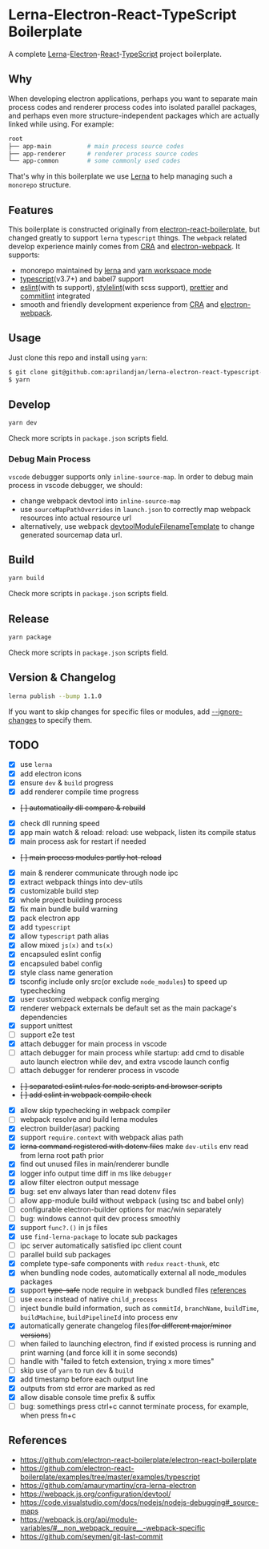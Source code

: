 # Lerna-Electron-React-TypeScript Boilerplate

A complete [Lerna](https://github.com/lerna/lerna)-[Electron](https://github.com/electron/electron)-[React](https://github.com/facebook/react)-[TypeScript](https://github.com/microsoft/TypeScript) project boilerplate.

## Why

When developing electron applications, perhaps you want to separate main process codes and renderer process codes into isolated parallel packages, and perhaps even more structure-independent packages which are actually linked while using. For example:

```bash
root
├── app-main          # main process source codes
├── app-renderer      # renderer process source codes
└── app-common        # some commonly used codes
```

That's why in this boilerplate we use [Lerna](https://github.com/lerna/lerna) to help managing such a `monorepo` structure.

## Features

This boilerplate is constructed originally from [electron-react-boilerplate](https://github.com/electron-react-boilerplate/electron-react-boilerplate), but changed greatly to support `lerna` `typescript` things. The `webpack` related develop experience mainly comes from [CRA](https://github.com/facebook/create-react-app) and [electron-webpack](https://github.com/electron-userland/electron-webpack). It supports:

- monorepo maintained by [lerna](https://github.com/lerna/lerna) and [yarn workspace mode](https://yarnpkg.com/lang/en/docs/workspaces/)
- [typescript](https://github.com/microsoft/TypeScript)(v3.7+) and babel7 support
- [eslint](https://github.com/eslint/eslint)(with ts support), [stylelint](https://github.com/stylelint/stylelint)(with scss support), [prettier](https://github.com/prettier/prettier) and [commitlint](https://github.com/conventional-changelog/commitlint) integrated
- smooth and friendly development experience from [CRA](https://github.com/facebook/create-react-app) and [electron-webpack](https://github.com/electron-userland/electron-webpack).

## Usage

Just clone this repo and install using `yarn`:

```bash
$ git clone git@github.com:aprilandjan/lerna-electron-react-typescript-boilerplate.git
$ yarn
```

## Develop

```bash
yarn dev
```

Check more scripts in `package.json` scripts field.

### Debug Main Process

`vscode` debugger supports only `inline-source-map`. In order to debug main process in vscode debugger, we should:

- change webpack devtool into `inline-source-map`
- use `sourceMapPathOverrides` in `launch.json` to correctly map webpack resources into actual resource url
- alternatively, use webpack [devtoolModuleFilenameTemplate](https://webpack.js.org/configuration/output/#outputdevtoolmodulefilenametemplate) to change generated sourcemap data url.

## Build

```bash
yarn build
```

Check more scripts in `package.json` scripts field.

## Release

```bash
yarn package
```

Check more scripts in `package.json` scripts field.

## Version & Changelog

```bash
lerna publish --bump 1.1.0
```

If you want to skip changes for specific files or modules, add [--ignore-changes](https://github.com/lerna/lerna/blob/master/commands/version/README.md#--ignore-changes) to specify them.

## TODO

- [x] use `lerna`
- [x] add electron icons
- [x] ensure `dev` & `build` progress
- [x] add renderer compile time progress
- ~~[ ] automatically dll compare & rebuild~~
- [x] check dll running speed
- [x] app main watch & reload: reload: use webpack, listen its compile status
- [x] main process ask for restart if needed
- ~~[ ] main process modules partly hot-reload~~
- [x] main & renderer communicate through node ipc
- [x] extract webpack things into dev-utils
- [x] customizable build step
- [x] whole project building process
- [x] fix main bundle build warning
- [x] pack electron app
- [x] add `typescript`
- [x] allow `typescript` path alias
- [x] allow mixed `js(x)` and `ts(x)`
- [x] encapsuled eslint config
- [x] encapsuled babel config
- [x] style class name generation
- [x] tsconfig include only src(or exclude `node_modules`) to speed up typechecking
- [x] user customized webpack config merging
- [x] renderer webpack externals be default set as the main package's dependencies
- [x] support unittest
- [ ] support e2e test
- [x] attach debugger for main process in vscode
- [ ] attach debugger for main process while startup: add cmd to disable auto launch electron while dev, and extra vscode launch config
- [ ] attach debugger for renderer process in vscode
- ~~[ ] separated eslint rules for node scripts and browser scripts~~
- ~~[ ] add eslint in webpack compile check~~
- [x] allow skip typechecking in webpack compiler
- [ ] webpack resolve and build lerna modules
- [x] electron builder(asar) packing
- [x] support `require.context` with webpack alias path
- [x] ~~lerna command registered with dotenv files~~ make `dev-utils` env read from lerna root path prior
- [x] find out unused files in main/renderer bundle
- [x] logger info output time diff in ms like `debugger`
- [x] allow filter electron output message
- [x] bug: set env always later than read dotenv files
- [ ] allow app-module build without webpack (using tsc and babel only)
- [ ] configurable electron-builder options for mac/win separately
- [ ] bug: windows cannot quit dev process smoothly
- [x] support `func?.()` in js files
- [x] use `find-lerna-package` to locate sub packages
- [ ] ipc server automatically satisfied ipc client count
- [ ] parallel build sub packages
- [x] complete type-safe components with `redux` `react-thunk`, etc
- [x] when bundling node codes, automatically external all node_modules packages
- [x] support ~~type-safe~~ node require in webpack bundled files [references](https://webpack.js.org/api/module-variables/#__non_webpack_require__-webpack-specific)
- [ ] use `execa` instead of native `child_process`
- [ ] inject bundle build information, such as `commitId`, `branchName`, `buildTime`, `buildMachine`, `buildPipelineId` into process env
- [x] automatically generate changelog files(~~for different major/minor versions~~)
- [ ] when failed to launching electron, find if existed process is running and print warning (and force kill it in some seconds)
- [ ] handle with "failed to fetch extension, trying x more times"
- [ ] skip use of `yarn` to run `dev` & `build`
- [x] add timestamp before each output line
- [x] outputs from std error are marked as red
- [x] allow disable console time prefix & suffix
- [ ] bug: somethings press ctrl+c cannot terminate process, for example, when press fn+c

## References

- <https://github.com/electron-react-boilerplate/electron-react-boilerplate>
- <https://github.com/electron-react-boilerplate/examples/tree/master/examples/typescript>
- <https://github.com/amaurymartiny/cra-lerna-electron>
- <https://webpack.js.org/configuration/devtool/>
- <https://code.visualstudio.com/docs/nodejs/nodejs-debugging#_source-maps>
- <https://webpack.js.org/api/module-variables/#__non_webpack_require__-webpack-specific>
- <https://github.com/seymen/git-last-commit>
